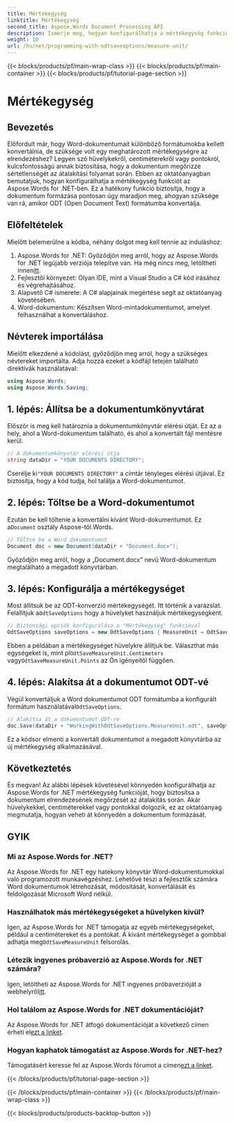 ```yaml
---
title: Mértékegység
linktitle: Mértékegység
second_title: Aspose.Words Document Processing API
description: Ismerje meg, hogyan konfigurálhatja a mértékegység funkciót az Aspose.Words for .NET-ben, hogy megőrizze a dokumentum formázását az ODT-konverzió során.
weight: 10
url: /hu/net/programming-with-odtsaveoptions/measure-unit/
---
```


{{< blocks/products/pf/main-wrap-class >}}
{{< blocks/products/pf/main-container >}}
{{< blocks/products/pf/tutorial-page-section >}}

# Mértékegység

## Bevezetés

Előfordult már, hogy Word-dokumentumait különböző formátumokba kellett konvertálnia, de szüksége volt egy meghatározott mértékegységre az elrendezéshez? Legyen szó hüvelykekről, centiméterekről vagy pontokról, kulcsfontosságú annak biztosítása, hogy a dokumentum megőrizze sértetlenségét az átalakítási folyamat során. Ebben az oktatóanyagban bemutatjuk, hogyan konfigurálhatja a mértékegység funkciót az Aspose.Words for .NET-ben. Ez a hatékony funkció biztosítja, hogy a dokumentum formázása pontosan úgy maradjon meg, ahogyan szüksége van rá, amikor ODT (Open Document Text) formátumba konvertálja.

## Előfeltételek

Mielőtt belemerülne a kódba, néhány dolgot meg kell tennie az induláshoz:

1. Aspose.Words for .NET: Győződjön meg arról, hogy az Aspose.Words for .NET legújabb verziója telepítve van. Ha még nincs meg, letöltheti innen[itt](https://releases.aspose.com/words/net/).
2. Fejlesztői környezet: Olyan IDE, mint a Visual Studio a C# kód írásához és végrehajtásához.
3. Alapvető C# ismerete: A C# alapjainak megértése segít az oktatóanyag követésében.
4. Word-dokumentum: Készítsen Word-mintadokumentumot, amelyet felhasználhat a konvertáláshoz.

## Névterek importálása

Mielőtt elkezdené a kódolást, győződjön meg arról, hogy a szükséges névtereket importálta. Adja hozzá ezeket a kódfájl tetején található direktívák használatával:

```csharp
using Aspose.Words;
using Aspose.Words.Saving;
```

## 1. lépés: Állítsa be a dokumentumkönyvtárat

Először is meg kell határoznia a dokumentumkönyvtár elérési útját. Ez az a hely, ahol a Word-dokumentum található, és ahol a konvertált fájl mentésre kerül.

```csharp
// A dokumentumkönyvtár elérési útja
string dataDir = "YOUR DOCUMENTS DIRECTORY";
```

 Cserélje ki`"YOUR DOCUMENTS DIRECTORY"` a címtár tényleges elérési útjával. Ez biztosítja, hogy a kód tudja, hol találja a Word-dokumentumot.

## 2. lépés: Töltse be a Word-dokumentumot

 Ezután be kell töltenie a konvertálni kívánt Word-dokumentumot. Ez a`Document` osztály Aspose-tól.Words.

```csharp
// Töltse be a Word dokumentumot
Document doc = new Document(dataDir + "Document.docx");
```

Győződjön meg arról, hogy a „Document.docx” nevű Word-dokumentum megtalálható a megadott könyvtárban.

## 3. lépés: Konfigurálja a mértékegységet

 Most állítsuk be az ODT-konverzió mértékegységét. Itt történik a varázslat. Felállítjuk a`OdtSaveOptions` hogy a hüvelyket használjuk mértékegységként.

```csharp
// Biztonsági opciók konfigurálása a "Mértékegység" funkcióval
OdtSaveOptions saveOptions = new OdtSaveOptions { MeasureUnit = OdtSaveMeasureUnit.Inches };
```

 Ebben a példában a mértékegységet hüvelykre állítjuk be. Választhat más egységeket is, mint pl`OdtSaveMeasureUnit.Centimeters` vagy`OdtSaveMeasureUnit.Points` az Ön igényeitől függően.

## 4. lépés: Alakítsa át a dokumentumot ODT-vé

 Végül konvertáljuk a Word dokumentumot ODT formátumba a konfigurált formátum használatával`OdtSaveOptions`.

```csharp
// Alakítsa át a dokumentumot ODT-re
doc.Save(dataDir + "WorkingWithOdtSaveOptions.MeasureUnit.odt", saveOptions);
```

Ez a kódsor elmenti a konvertált dokumentumot a megadott könyvtárba az új mértékegység alkalmazásával.

## Következtetés

És megvan! Az alábbi lépések követésével könnyedén konfigurálhatja az Aspose.Words for .NET mértékegység funkcióját, hogy biztosítsa a dokumentum elrendezésének megőrzését az átalakítás során. Akár hüvelykekkel, centiméterekkel vagy pontokkal dolgozik, ez az oktatóanyag megmutatja, hogyan veheti át könnyedén a dokumentum formázását.

## GYIK

### Mi az Aspose.Words for .NET?
Az Aspose.Words for .NET egy hatékony könyvtár Word-dokumentumokkal való programozott munkavégzéshez. Lehetővé teszi a fejlesztők számára Word dokumentumok létrehozását, módosítását, konvertálását és feldolgozását Microsoft Word nélkül.

### Használhatok más mértékegységeket a hüvelyken kívül?
 Igen, az Aspose.Words for .NET támogatja az egyéb mértékegységeket, például a centimétereket és a pontokat. A kívánt mértékegységet a gombbal adhatja meg`OdtSaveMeasureUnit` felsorolás.

### Létezik ingyenes próbaverzió az Aspose.Words for .NET számára?
 Igen, letöltheti az Aspose.Words for .NET ingyenes próbaverzióját a webhelyről[itt](https://releases.aspose.com/).

### Hol találom az Aspose.Words for .NET dokumentációját?
 Az Aspose.Words for .NET átfogó dokumentációját a következő címen érheti el[ezt a linket](https://reference.aspose.com/words/net/).

### Hogyan kaphatok támogatást az Aspose.Words for .NET-hez?
 Támogatásért keresse fel az Aspose.Words fórumot a címen[ezt a linket](https://forum.aspose.com/c/words/8).

{{< /blocks/products/pf/tutorial-page-section >}}

{{< /blocks/products/pf/main-container >}}
{{< /blocks/products/pf/main-wrap-class >}}

{{< blocks/products/products-backtop-button >}}
